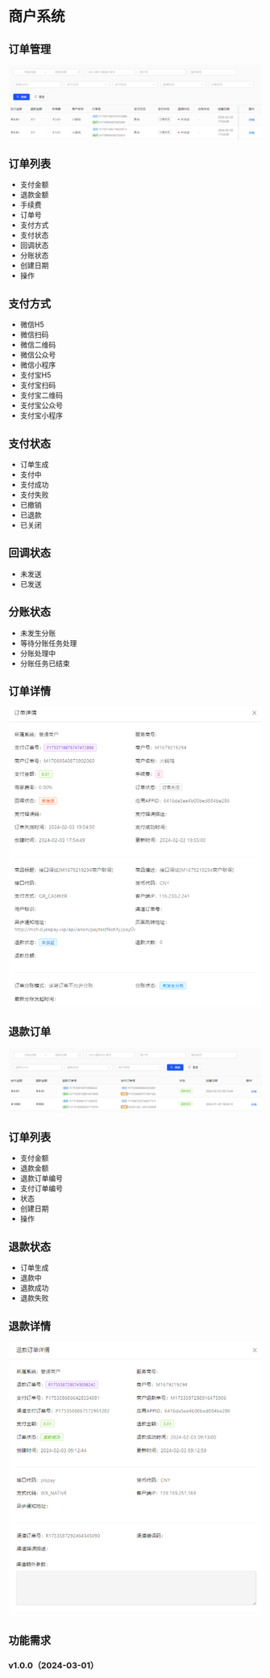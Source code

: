 # 商户系统
## 订单管理
![alt text](./images/image-5.png)
## 订单列表
 - 支付金额
 - 退款金额
 - 手续费
 - 订单号
 - 支付方式
 - 支付状态
 - 回调状态
 - 分账状态
 - 创建日期
 - 操作
## 支付方式
 - 微信H5
 - 微信扫码
 - 微信二维码
 - 微信公众号
 - 微信小程序
 - 支付宝H5
 - 支付宝扫码
 - 支付宝二维码
 - 支付宝公众号
 - 支付宝小程序
## 支付状态
 - 订单生成
 - 支付中
 - 支付成功
 - 支付失败
 - 已撤销
 - 已退款
 - 已关闭
## 回调状态
- 未发送
- 已发送
## 分账状态
 - 未发生分账
 - 等待分账任务处理
 - 分账处理中
 - 分账任务已结束
## 订单详情
![alt text](./images/image-6.png)
## 退款订单
![alt text](./images/image-8.png)
## 订单列表
 - 支付金额
 - 退款金额
 - 退款订单编号
 - 支付订单编号
 - 状态
 - 创建日期
 - 操作
## 退款状态
 - 订单生成
 - 退款中
 - 退款成功
 - 退款失败
## 退款详情
![alt text](./images/image-7.png)


## 功能需求
### v1.0.0（2024-03-01）
